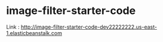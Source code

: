 # image-filter-starter-code

Link : http://image-filter-starter-code-dev22222222.us-east-1.elasticbeanstalk.com 
